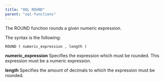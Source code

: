 ```yaml
---
title: "OQL ROUND"
parent: "oql-functions"
---
```

The ROUND function rounds a given numeric expression.

The syntax is the following:

```
ROUND ( numeric_expression , length )

```

**numeric_expression**
Specifies the expression which must be rounded. This expression must be a numeric expression.

**length**
Specifies the amount of decimals to which the expression must be rounded.
